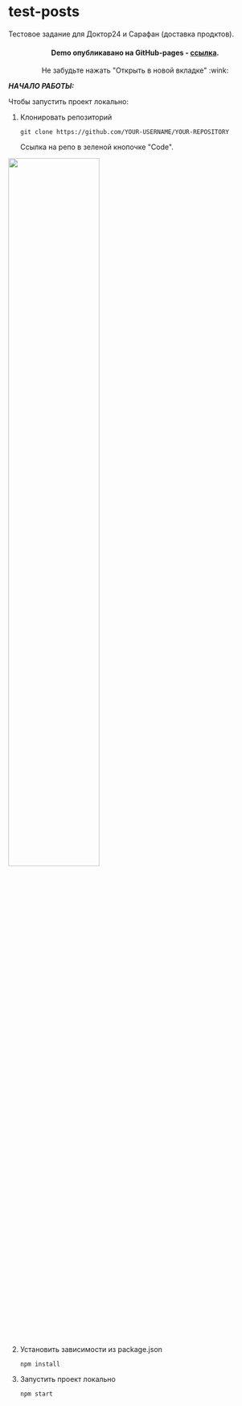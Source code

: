 # test-posts
Тестовое задание для Доктор24 и Сарафан (доставка продктов).

<p align="center">
  <h4 align="center" >Demo опубликавано на GitHub-pages - <a href="https://nastyanev.github.io/test-posts/index.html" title="Ссылка на GitHub Pages">ссылка</a>.</h4>
  <p align="center" >Не забудьте нажать "Открыть в новой вкладке" :wink: </p>
 </p>

***НАЧАЛО РАБОТЫ:***

Чтобы запустить проект локально:

1. Клонировать репозиторий
   ```console
   git clone https://github.com/YOUR-USERNAME/YOUR-REPOSITORY
   ```

   Ссылка на репо в зеленой кнопочке "Code".
<img src="image.png" width="60%" />

2. Установить зависимости из package.json
   ```console
   npm install
   ```
   
3. Запустить проект локально
   ```console
   npm start
   ```   
